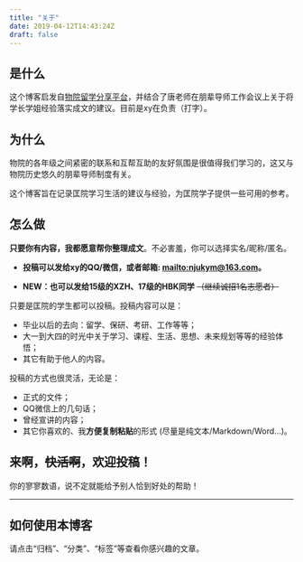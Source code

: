 ```yaml
---
title: "关于"
date: 2019-04-12T14:43:24Z
draft: false
---
```


## 是什么
这个博客启发自[物院留学分享平台](https://jialanxin.github.io/njuphy-)，并结合了唐老师在朋辈导师工作会议上关于将学长学姐经验落实成文的建议。目前是xy在负责（打字）。

<!--more-->

## 为什么

物院的各年级之间紧密的联系和互帮互助的友好氛围是很值得我们学习的，这又与物院历史悠久的朋辈导师制度有关。

这个博客旨在记录匡院学习生活的建议与经验，为匡院学子提供一些可用的参考。

## 怎么做

**只要你有内容，我都愿意帮你整理成文**。不必害羞，你可以选择实名/昵称/匿名。

 + **投稿可以发给xy的QQ/微信，或者邮箱: <mailto:njukym@163.com>。**

 + **NEW：也可以发给15级的XZH、17级的HBK同学** ~~（继续诚招1名志愿者）~~

只要是匡院的学生都可以投稿。投稿内容可以是：

 - 毕业以后的去向：留学、保研、考研、工作等等；
 - 大一到大四的时光中关于学习、课程、生活、思想、未来规划等等的经验体悟；
 - 其它有助于他人的内容。

投稿的方式也很灵活，无论是：

 - 正式的文件；
 - QQ微信上的几句话；
 - 曾经宣讲的内容；
 - 其它你喜欢的、我**方便复制粘贴**的形式 (尽量是纯文本/Markdown/Word...)。

## 来啊，~~快活啊~~，欢迎投稿！

你的寥寥数语，说不定就能给予别人恰到好处的帮助！

---

## 如何使用本博客
请点击“归档”、“分类”、“标签”等查看你感兴趣的文章。
